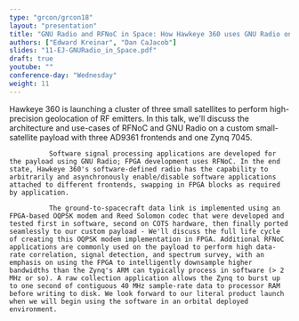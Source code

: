 ```yaml
---
type: "grcon/grcon18"
layout: "presentation"
title: "GNU Radio and RFNoC in Space: How Hawkeye 360 uses GNU Radio on Small-Satellites"
authors: ["Edward Kreinar", "Dan CaJacob"]
slides: "11-EJ-GNURadio_in_Space.pdf"
draft: true
youtube: ""
conference-day: "Wednesday"
weight: 11
---
```

Hawkeye 360 is launching a cluster of three small satellites to perform high-precision geolocation of RF emitters. In this talk, we'll discuss the architecture and use-cases of RFNoC and GNU Radio on a custom small-satellite payload with three AD9361 frontends and one Zynq 7045.

              Software signal processing applications are developed for the payload using GNU Radio; FPGA development uses RFNoC. In the end state, Hawkeye 360's software-defined radio has the capability to arbitrarily and asynchronously enable/disable software applications attached to different frontends, swapping in FPGA blocks as required by application.

              The ground-to-spacecraft data link is implemented using an FPGA-based OQPSK modem and Reed Solomon codec that were developed and tested first in software, second on COTS hardware, then finally ported seamlessly to our custom payload - We'll discuss the full life cycle of creating this OQPSK modem implementation in FPGA. Additional RFNoC applications are commonly used on the payload to perform high data-rate correlation, signal detection, and spectrum survey, with an emphasis on using the FPGA to intelligently downsample higher bandwidths than the Zynq's ARM can typically process in software (> 2 MHz or so). A raw collection application allows the Zynq to burst up to one second of contiguous 40 MHz sample-rate data to processor RAM before writing to disk. We look forward to our literal product launch when we will begin using the software in an orbital deployed environment.
